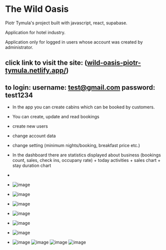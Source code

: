# The Wild Oasis

Piotr Tymula's project built with javascript, react, supabase.

Application for hotel industry.

Application only for logged in users whose account was created by administrator.

## click link to visit the site: ([wild-oasis-piotr-tymula.netlify.app/](https://wild-oasis-piotr-tymula.netlify.app/))
## to login: username: test@gmail.com password: test1234

- In the app you can create cabins which can be booked by customers. 
- You can create, update and read bookings 
- create new users
- change account data
- change setting (minimum nights/booking, breakfast price etc.)
- In the dashboard there are statistics displayed about business (bookings count, sales, check ins, occupany rate) + today activities + sales chart + stay duration chart

- 
- ![image](https://github.com/piter765/wild-oasis-react-supabase/assets/85838183/96074b58-7dc1-4d5f-9c27-0949268975f5)
- ![image](https://github.com/piter765/wild-oasis-react-supabase/assets/85838183/bb808749-06a5-4eec-bf0d-f39f1cfc1739)
- ![image](https://github.com/piter765/wild-oasis-react-supabase/assets/85838183/2d49e45e-acb7-4a6c-b485-bbda8fea6e33)
- ![image](https://github.com/piter765/wild-oasis-react-supabase/assets/85838183/845fd80f-ea90-40ce-8f44-10ec01105572)
- ![image](https://github.com/piter765/wild-oasis-react-supabase/assets/85838183/459d060a-c86b-4ae2-b39c-948716285eea)
- ![image](https://github.com/piter765/wild-oasis-react-supabase/assets/85838183/3cee5df2-fc0e-48f4-b430-17158c1576a3)
- ![image](https://github.com/piter765/wild-oasis-react-supabase/assets/85838183/5506d1dc-2e91-4656-bae8-3483bf2a1e8c)
![image](https://github.com/piter765/wild-oasis-react-supabase/assets/85838183/b47a5169-1f15-4c3a-99d6-b31d5caf6596)
![image](https://github.com/piter765/wild-oasis-react-supabase/assets/85838183/548c0f1b-fb99-4f49-a552-6136dbc1d703)
![image](https://github.com/piter765/wild-oasis-react-supabase/assets/85838183/17f84724-1494-4d3e-a2df-746a3639a66d)









